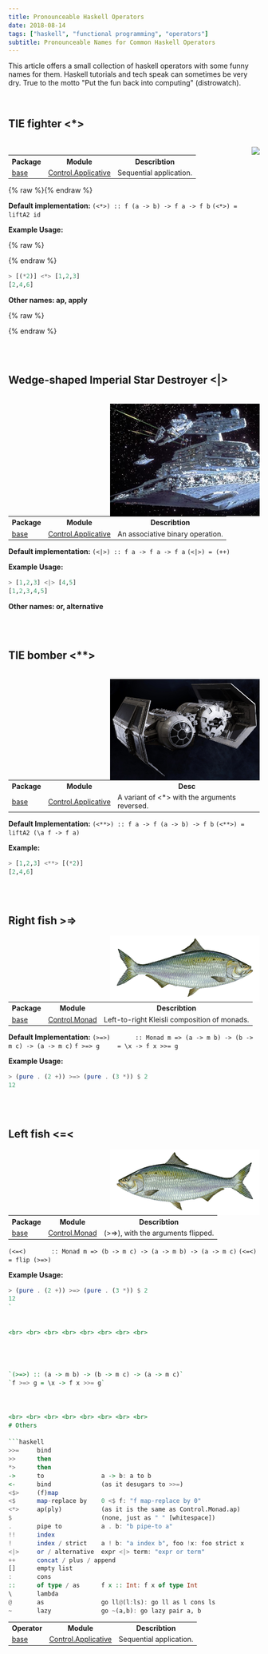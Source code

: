 ```yaml
---
title: Pronounceable Haskell Operators
date: 2018-08-14
tags: ["haskell", "functional programming", "operators"]
subtitle: Pronounceable Names for Common Haskell Operators
---
```


This article offers a small collection of haskell operators with some funny names for them. Haskell tutorials and tech speak can sometimes be very dry. True to the motto "Put the fun back into computing" (distrowatch).

<br>

## TIE fighter <*>

<!-- | Package        | Module           | Short Desc  | -->
<!-- | :-------------: |:-------------:| :-----:| -->
<!-- | [base](https://hackage.haskell.org/package/base-4.11.1.0) | [Control.Applicative](https://hackage.haskell.org/package/base-4.11.1.0/docs/Control-Applicative.html#v:-60--42--62-) | Sequential application. | -->
<br>

<img style="float: right;" src="https://upload.wikimedia.org/wikipedia/en/d/d9/TIEfighter.jpg">
<table width="10px">
  <tr>
    <th>Package</th>
    <th>Module</th>
    <th>Describtion</th>
  </tr>
  <tr>
    <td><a href="https://hackage.haskell.org/package/base-4.11.1.0">base</a></td>
    <td><a href="https://hackage.haskell.org/package/base-4.11.1.0/docs/Control-Applicative.html#v:-60--42--62-">Control.Applicative</a></td>
    <td>Sequential application.</td>
  </tr>
</table>


{% raw %}</div>{% endraw %}

**Default implementation:**
`(<*>) :: f (a -> b) -> f a -> f b`
`(<*>) = liftA2 id`

**Example Usage:**

{% raw %}<div style="width: 400px;">{% endraw %}

```haskell
> [(*2)] <*> [1,2,3]
[2,4,6]
```
**Other names: ap, apply**

{% raw %}</div>{% endraw %}

<br><br>

## Wedge-shaped Imperial Star Destroyer <|>
<br>
<img style="width: 300px; float: right;" src="/images/imperial.jpg">

<table width="430px">
  <tr>
    <th>Package</th>
    <th>Module</th>
    <th>Describtion</th>
  </tr>
  <tr>
    <td><a href="https://hackage.haskell.org/package/base-4.11.1.0">base</a></td>
    <td><a href="https://hackage.haskell.org/package/base-4.11.1.0/docs/Control-Applicative.html#v:-60--42--62-">Control.Applicative</a></td>
    <td>An associative binary operation.</td>
  </tr>
</table>

**Default implementation:**
`(<|>) :: f a -> f a -> f a`
`(<|>) = (++)`

**Example Usage:**
```haskell
> [1,2,3] <|> [4,5]
[1,2,3,4,5]
```

**Other names: or, alternative**

<br> <br>

## TIE bomber <**>

<br>

<img style="width: 300px; float: right;" src="/images/tie-bomber.jpg">
<table width="430px">
  <tr>
    <th>Package</th>
    <th>Module</th>
    <th>Desc</th>
  </tr>
  <tr>
    <td><a href="https://hackage.haskell.org/package/base-4.11.1.0">base</a></td>
    <td><a href="https://hackage.haskell.org/package/base-4.11.1.0/docs/Control-Applicative.html#v:-60--42--62-">Control.Applicative</a></td>
    <td>A variant of <*> with the arguments reversed.</td>
  </tr>
</table>

**Default Implementation:**
`(<**>) :: f a -> f (a -> b) -> f b`
`(<**>) = liftA2 (\a f -> f a)`

**Example:**
```haskell
> [1,2,3] <**> [(*2)]
[2,4,6]
```

<br> <br>

## Right fish >=>
<img style="width: 300px; float: right;" src="/images/right-fish.gif">

<table width="10px">
  <tr>
    <th>Package</th>
    <th>Module</th>
    <th>Describtion</th>
  </tr>
  <tr>
    <td><a href="https://hackage.haskell.org/package/base-4.11.1.0">base</a></td>
    <td><a href="http://hackage.haskell.org/package/base-4.11.1.0/docs/Control-Monad.html#v:-62--61--62-">Control.Monad</a></td>
    <td>Left-to-right Kleisli composition of monads.
    </td>
  </tr>
</table>

**Default Implementation:**
`(>=>)       :: Monad m => (a -> m b) -> (b -> m c) -> (a -> m c)`
`f >=> g     = \x -> f x >>= g`

**Example Usage:**
```haskell
> (pure . (2 +)) >=> (pure . (3 *)) $ 2
12
```


<br> <br>

## Left fish <=<

<img style="width: 300px; float: right;" src="/images/left-fish.gif">

<table width="10px">
  <tr>
    <th>Package</th>
    <th>Module</th>
    <th>Describtion</th>
  </tr>
  <tr>
    <td><a href="https://hackage.haskell.org/package/base-4.11.1.0">base</a></td>
    <td><a href="http://hackage.haskell.org/package/base-4.11.1.0/docs/Control-Monad.html#v:-60--61--60-">Control.Monad</a></td>
    <td>(>=>), with the arguments flipped.</td>
  </tr>
</table>

`(<=<)       :: Monad m => (b -> m c) -> (a -> m b) -> (a -> m c)`
`(<=<)       = flip (>=>)`

**Example Usage:**
```haskell
> (pure . (2 +)) >=> (pure . (3 *)) $ 2
12
`


<br> <br> <br> <br> <br> <br> <br> <br>




`(>=>) :: (a -> m b) -> (b -> m c) -> (a -> m c)`
`f >=> g = \x -> f x >>= g`



<br> <br> <br> <br> <br> <br> <br> <br>
# Others

```haskell
>>=     bind
>>      then
*>      then
->      to                a -> b: a to b
<-      bind              (as it desugars to >>=)
<$>     (f)map
<$      map-replace by    0 <$ f: "f map-replace by 0"
<*>     ap(ply)           (as it is the same as Control.Monad.ap)
$                         (none, just as " " [whitespace])
.       pipe to           a . b: "b pipe-to a"
!!      index
!       index / strict    a ! b: "a index b", foo !x: foo strict x
<|>     or / alternative  expr <|> term: "expr or term"
++      concat / plus / append
[]      empty list
:       cons
::      of type / as      f x :: Int: f x of type Int
\       lambda
@       as                go ll@(l:ls): go ll as l cons ls
~       lazy              go ~(a,b): go lazy pair a, b
```


<table width="10px">
  <tr>
    <th>Operator</th>
    <th>Module</th>
    <th>Describtion</th>
  </tr>
  <tr>
    <td><a href="https://hackage.haskell.org/package/base-4.11.1.0">base</a></td>
    <td><a href="https://hackage.haskell.org/package/base-4.11.1.0/docs/Control-Applicative.html#v:-60--42--62-">Control.Applicative</a></td>
    <td>Sequential application.</td>
  </tr>
</table>




<br> <br> <br> <br> <br> <br> <br> <br>
<br> <br> <br> <br> <br> <br> <br> <br>
